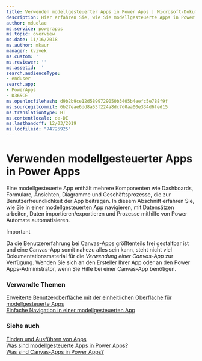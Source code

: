 ```yaml
---
title: Verwenden modellgesteuerter Apps in Power Apps | Microsoft-Dokumentation
description: Hier erfahren Sie, wie Sie modellgesteuerte Apps in Power Apps verwenden.
author: mduelae
ms.service: powerapps
ms.topic: overview
ms.date: 11/16/2018
ms.author: mkaur
manager: kvivek
ms.custom: ''
ms.reviewer: ''
ms.assetid: ''
search.audienceType:
- enduser
search.app:
- PowerApps
- D365CE
ms.openlocfilehash: d9b2b9ce12d5899729050b3405b4eefc5e788f9f
ms.sourcegitcommit: 6b27eae6dd8a53f224a8dc7d0aa00e334d6fed15
ms.translationtype: HT
ms.contentlocale: de-DE
ms.lasthandoff: 12/03/2019
ms.locfileid: "74725925"
---
```

# <a name="use-model-driven-apps-in-power-apps"></a>Verwenden modellgesteuerter Apps in Power Apps

Eine modellgesteuerte App enthält mehrere Komponenten wie Dashboards, Formulare, Ansichten, Diagramme und Geschäftsprozesse, die zur Benutzerfreundlichkeit der App beitragen. In diesem Abschnitt erfahren Sie, wie Sie in einer modellgesteuerten App navigieren, mit Datensätzen arbeiten, Daten importieren/exportieren und Prozesse mithilfe von Power Automate automatisieren. 

> [!IMPORTANT]
> Da die Benutzererfahrung bei Canvas-Apps größtenteils frei gestaltbar ist und eine Canvas-App somit nahezu alles sein kann, steht nicht viel Dokumentationsmaterial für die *Verwendung einer Canvas-App* zur Verfügung. Wenden Sie sich an den Ersteller Ihrer App oder an den Power Apps-Administrator, wenn Sie Hilfe bei einer Canvas-App benötigen.

### <a name="related-topics"></a>Verwandte Themen

[Erweiterte Benutzeroberfläche mit der einheitlichen Oberfläche für modellgesteuerte Apps](unified-interface.md)<br/>
[Einfache Navigation in einer modellgesteuerten App](navigation.md)

### <a name="see-also"></a>Siehe auch

[Finden und Ausführen von Apps](index.md)<br/>
[Was sind modellgesteuerte Apps in Power Apps?](/powerapps/maker/model-driven-apps/model-driven-app-overview)<br/>
[Was sind Canvas-Apps in Power Apps?](/powerapps/maker/canvas-apps/getting-started)

